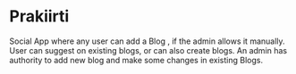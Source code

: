 # Prakiirti
Social App where any user can add a Blog , if the admin allows it manually. User can suggest on existing blogs, or can also create blogs. An admin has authority to add new blog and make some changes in existing Blogs.
